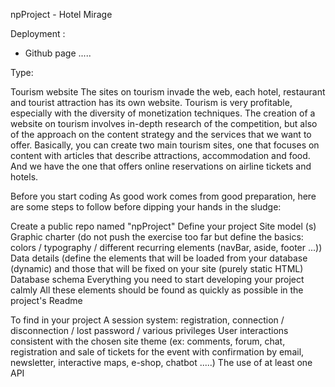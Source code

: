  npProject - Hotel Mirage

 Deployment :
 - Github page
 .....
 
 Type:
 
 Tourism website
 The sites on tourism invade the web, each hotel, restaurant and tourist attraction has its own website. Tourism is very profitable, especially with the diversity of monetization techniques. The creation of a website on tourism involves in-depth research of the competition, but also of the approach on the content strategy and the services that we want to offer. Basically, you can create two main tourism sites, one that focuses on content with articles that describe attractions, accommodation and food. And we have the one that offers online reservations on airline tickets and hotels.
 
 
 Before you start coding
As good work comes from good preparation, here are some steps to follow before dipping your hands in the sludge:

Create a public repo named "npProject"
Define your project
Site model (s)
Graphic charter (do not push the exercise too far but define the basics: colors / typography / different recurring elements (navBar, aside, footer ...))
Data details (define the elements that will be loaded from your database (dynamic) and those that will be fixed on your site (purely static HTML)
Database schema
Everything you need to start developing your project calmly All these elements should be found as quickly as possible in the project's Readme


To find in your project
A session system: registration, connection / disconnection / lost password / various privileges
User interactions consistent with the chosen site theme (ex: comments, forum, chat, registration and sale of tickets for the event with confirmation by email, newsletter, interactive maps, e-shop, chatbot .....)
The use of at least one API